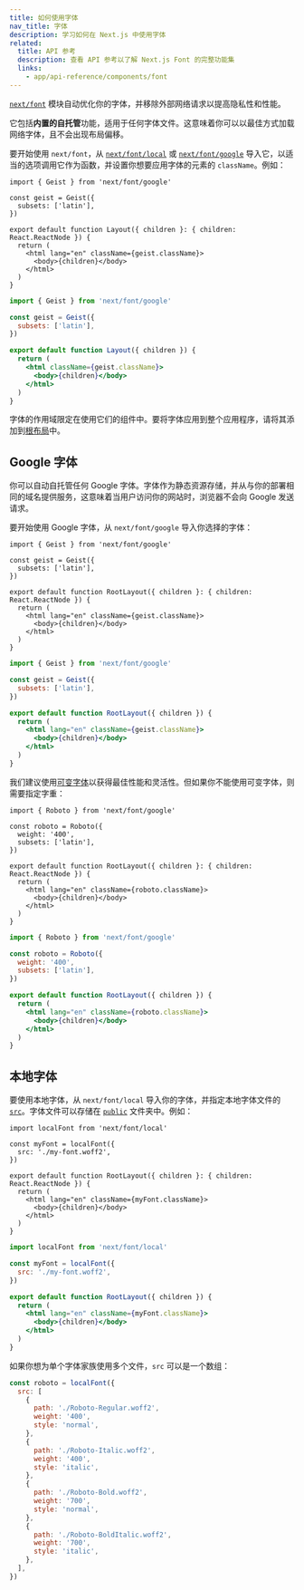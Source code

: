 ```yaml
---
title: 如何使用字体
nav_title: 字体
description: 学习如何在 Next.js 中使用字体
related:
  title: API 参考
  description: 查看 API 参考以了解 Next.js Font 的完整功能集
  links:
    - app/api-reference/components/font
---
```


[`next/font`](/nextjs-cn/app/api-reference/components/font) 模块自动优化你的字体，并移除外部网络请求以提高隐私性和性能。

它包括**内置的自托管**功能，适用于任何字体文件。这意味着你可以以最佳方式加载网络字体，且不会出现布局偏移。

要开始使用 `next/font`，从 [`next/font/local`](#local-fonts) 或 [`next/font/google`](#google-fonts) 导入它，以适当的选项调用它作为函数，并设置你想要应用字体的元素的 `className`。例如：

```tsx highlight={1,5,9} switcher
import { Geist } from 'next/font/google'

const geist = Geist({
  subsets: ['latin'],
})

export default function Layout({ children }: { children: React.ReactNode }) {
  return (
    <html lang="en" className={geist.className}>
      <body>{children}</body>
    </html>
  )
}
```

```jsx highlight={1,5,9} switcher
import { Geist } from 'next/font/google'

const geist = Geist({
  subsets: ['latin'],
})

export default function Layout({ children }) {
  return (
    <html className={geist.className}>
      <body>{children}</body>
    </html>
  )
}
```

字体的作用域限定在使用它们的组件中。要将字体应用到整个应用程序，请将其添加到[根布局](/nextjs-cn/app/api-reference/file-conventions/layout#root-layouts)中。

## Google 字体

你可以自动自托管任何 Google 字体。字体作为静态资源存储，并从与你的部署相同的域名提供服务，这意味着当用户访问你的网站时，浏览器不会向 Google 发送请求。

要开始使用 Google 字体，从 `next/font/google` 导入你选择的字体：

```tsx switcher
import { Geist } from 'next/font/google'

const geist = Geist({
  subsets: ['latin'],
})

export default function RootLayout({ children }: { children: React.ReactNode }) {
  return (
    <html lang="en" className={geist.className}>
      <body>{children}</body>
    </html>
  )
}
```

```jsx switcher
import { Geist } from 'next/font/google'

const geist = Geist({
  subsets: ['latin'],
})

export default function RootLayout({ children }) {
  return (
    <html lang="en" className={geist.className}>
      <body>{children}</body>
    </html>
  )
}
```

我们建议使用[可变字体](https://fonts.google.com/variablefonts)以获得最佳性能和灵活性。但如果你不能使用可变字体，则需要指定字重：

```tsx highlight={4} switcher
import { Roboto } from 'next/font/google'

const roboto = Roboto({
  weight: '400',
  subsets: ['latin'],
})

export default function RootLayout({ children }: { children: React.ReactNode }) {
  return (
    <html lang="en" className={roboto.className}>
      <body>{children}</body>
    </html>
  )
}
```

```jsx highlight={4} switcher
import { Roboto } from 'next/font/google'

const roboto = Roboto({
  weight: '400',
  subsets: ['latin'],
})

export default function RootLayout({ children }) {
  return (
    <html lang="en" className={roboto.className}>
      <body>{children}</body>
    </html>
  )
}
```

## 本地字体

要使用本地字体，从 `next/font/local` 导入你的字体，并指定本地字体文件的 [`src`](/nextjs-cn/app/api-reference/components/font#src)。字体文件可以存储在 [`public`](/nextjs-cn/app/api-reference/file-conventions/public-folder) 文件夹中。例如：

```tsx switcher
import localFont from 'next/font/local'

const myFont = localFont({
  src: './my-font.woff2',
})

export default function RootLayout({ children }: { children: React.ReactNode }) {
  return (
    <html lang="en" className={myFont.className}>
      <body>{children}</body>
    </html>
  )
}
```

```jsx switcher
import localFont from 'next/font/local'

const myFont = localFont({
  src: './my-font.woff2',
})

export default function RootLayout({ children }) {
  return (
    <html lang="en" className={myFont.className}>
      <body>{children}</body>
    </html>
  )
}
```

如果你想为单个字体家族使用多个文件，`src` 可以是一个数组：

```js
const roboto = localFont({
  src: [
    {
      path: './Roboto-Regular.woff2',
      weight: '400',
      style: 'normal',
    },
    {
      path: './Roboto-Italic.woff2',
      weight: '400',
      style: 'italic',
    },
    {
      path: './Roboto-Bold.woff2',
      weight: '700',
      style: 'normal',
    },
    {
      path: './Roboto-BoldItalic.woff2',
      weight: '700',
      style: 'italic',
    },
  ],
})
```

